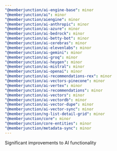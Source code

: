 ```yaml
---
"@memberjunction/ai-engine-base": minor
"@memberjunction/ai": minor
"@memberjunction/aiengine": minor
"@memberjunction/ai-anthropic": minor
"@memberjunction/ai-azure": minor
"@memberjunction/ai-bedrock": minor
"@memberjunction/ai-betty-bot": minor
"@memberjunction/ai-cerebras": minor
"@memberjunction/ai-elevenlabs": minor
"@memberjunction/ai-gemini": minor
"@memberjunction/ai-groq": minor
"@memberjunction/ai-heygen": minor
"@memberjunction/ai-mistral": minor
"@memberjunction/ai-openai": minor
"@memberjunction/ai-recommendations-rex": minor
"@memberjunction/ai-vectors-pinecone": minor
"@memberjunction/ai-vertex": minor
"@memberjunction/ai-recommendations": minor
"@memberjunction/ai-vectors": minor
"@memberjunction/ai-vectordb": minor
"@memberjunction/ai-vector-dupe": minor
"@memberjunction/ai-vector-sync": minor
"@memberjunction/ng-list-detail-grid": minor
"@memberjunction/core": minor
"@memberjunction/core-entities": minor
"@memberjunction/metadata-sync": minor
---
```


Significant improvements to AI functionality
